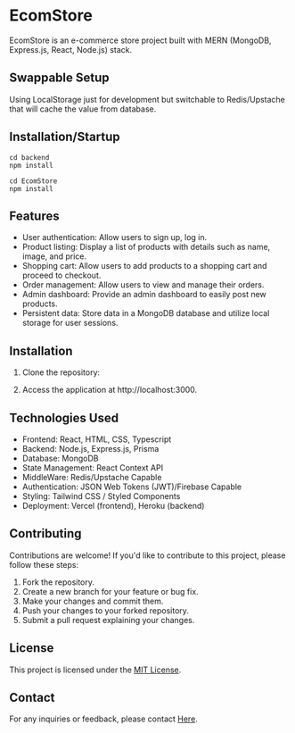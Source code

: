 # EcomStore

EcomStore is an e-commerce store project built with MERN (MongoDB, Express.js, React, Node.js) stack.


## Swappable Setup
Using LocalStorage just for development but switchable to Redis/Upstache that will cache the value from database.


## Installation/Startup
```
cd backend
npm install
```


```
cd EcomStore 
npm install
```

## Features

- User authentication: Allow users to sign up, log in.
- Product listing: Display a list of products with details such as name, image, and price.
- Shopping cart: Allow users to add products to a shopping cart and proceed to checkout.
- Order management: Allow users to view and manage their orders.
- Admin dashboard: Provide an admin dashboard to easily post new products.
- Persistent data: Store data in a MongoDB database and utilize local storage for user sessions.

## Installation

1. Clone the repository:
 

6. Access the application at http://localhost:3000.

## Technologies Used

- Frontend: React, HTML, CSS, Typescript
- Backend: Node.js, Express.js, Prisma
- Database: MongoDB
- State Management: React Context API
- MiddleWare: Redis/Upstache Capable
- Authentication: JSON Web Tokens (JWT)/Firebase Capable
- Styling: Tailwind CSS / Styled Components 
- Deployment: Vercel (frontend), Heroku (backend)

## Contributing

Contributions are welcome! If you'd like to contribute to this project, please follow these steps:

1. Fork the repository.
2. Create a new branch for your feature or bug fix.
3. Make your changes and commit them.
4. Push your changes to your forked repository.
5. Submit a pull request explaining your changes.

## License

This project is licensed under the [MIT License](LICENSE).

## Contact

For any inquiries or feedback, please contact [Here](mailto:solesskidder@gmail.com).

